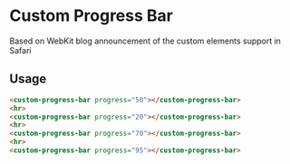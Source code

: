 # Custom Progress Bar

Based on WebKit blog announcement of the custom elements support in Safari

## Usage

```html
<custom-progress-bar progress="50"></custom-progress-bar>
<hr>
<custom-progress-bar progress="20"></custom-progress-bar>
<hr>
<custom-progress-bar progress="70"></custom-progress-bar>
<hr>
<custom-progress-bar progress="95"></custom-progress-bar>
```